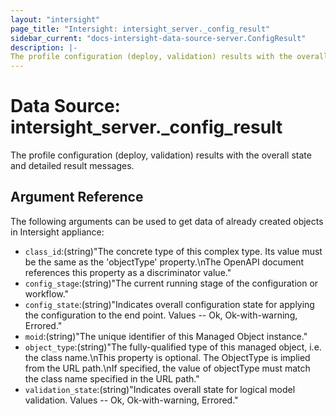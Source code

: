 ```yaml
---
layout: "intersight"
page_title: "Intersight: intersight_server._config_result"
sidebar_current: "docs-intersight-data-source-server.ConfigResult"
description: |-
The profile configuration (deploy, validation) results with the overall state and detailed result messages.
---
```


# Data Source: intersight_server._config_result
The profile configuration (deploy, validation) results with the overall state and detailed result messages.
## Argument Reference
The following arguments can be used to get data of already created objects in Intersight appliance:
* `class_id`:(string)"The concrete type of this complex type. Its value must be the same as the 'objectType' property.\nThe OpenAPI document references this property as a discriminator value."
* `config_stage`:(string)"The current running stage of the configuration or workflow."
* `config_state`:(string)"Indicates overall configuration state for applying the configuration to the end point. Values  -- Ok, Ok-with-warning, Errored."
* `moid`:(string)"The unique identifier of this Managed Object instance."
* `object_type`:(string)"The fully-qualified type of this managed object, i.e. the class name.\nThis property is optional. The ObjectType is implied from the URL path.\nIf specified, the value of objectType must match the class name specified in the URL path."
* `validation_state`:(string)"Indicates overall state for logical model validation. Values  -- Ok, Ok-with-warning, Errored."
